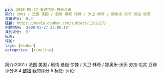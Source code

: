 ```yaml
---
pid: 2008-05-27-看过电影-穆赫兰道
简介: 2001 / 法国 美国 / 剧情 悬疑 惊悚 / 大卫·林奇 / 娜奥米·沃茨 劳拉·哈灵
豆瓣评分: '8.4'
链接: https://movie.douban.com/subject/1292217/
创建时间: '2008-05-27 22:06:19'
我的评分: '5'
标签:
评论:
tags: [douban]
categories: [timeline]
---
```

简介:2001 / 法国 美国 / 剧情 悬疑 惊悚 / 大卫·林奇 / 娜奥米·沃茨 劳拉·哈灵
豆瓣评分:8.4
[链接](https://movie.douban.com/subject/1292217/)
我的评分:5
标签:
评论:
